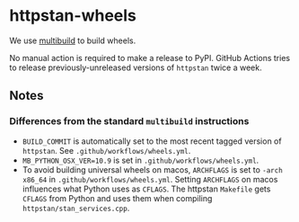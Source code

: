 httpstan-wheels
===============

We use [multibuild](https://github.com/matthew-brett/multibuild) to build wheels.

No manual action is required to make a release to PyPI.
GitHub Actions tries to release previously-unreleased versions of `httpstan` twice a week.

## Notes

### Differences from the standard ``multibuild`` instructions

- `BUILD_COMMIT` is automatically set to the most recent tagged version of `httpstan`. See `.github/workflows/wheels.yml`.
- `MB_PYTHON_OSX_VER=10.9` is set in `.github/workflows/wheels.yml`.
- To avoid building universal wheels on macos, `ARCHFLAGS` is set to `-arch x86_64` in `.github/workflows/wheels.yml`. Setting `ARCHFLAGS` on macos influences what Python uses as `CFLAGS`. The httpstan `Makefile` gets `CFLAGS` from Python and uses them when compiling `httpstan/stan_services.cpp`.
